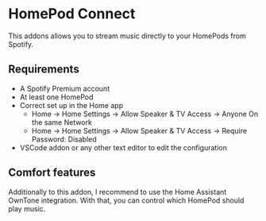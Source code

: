 # HomePod Connect

This addons allows you to stream music directly to your HomePods from Spotify.

## Requirements
- A Spotify Premium account
- At least one HomePod
- Correct set up in the Home app
  - Home -> Home Settings -> Allow Speaker & TV Access -> Anyone On the same Network
  - Home -> Home Settings -> Allow Speaker & TV Access -> Require Password: Disabled
- VSCode addon or any other text editor to edit the configuration

## Comfort features
Additionally to this addon, I recommend to use the Home Assistant OwnTone integration. With that, you can control which HomePod should play music.

<!-- Second, there is a blueprint that allows you to automatically play music in a room as soon as someone enters it.
You can find it in the Home Assistant Community. -->
